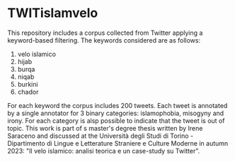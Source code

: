 # TWITislamvelo

This repository includes a corpus collected from Twitter applying a keyword-based filtering.
The keywords considered are as follows:
1.	velo islamico
2.	hijab
3.	burqa
4.	niqab
5.	burkini
6.	chador
   
For each keyword the corpus includes 200 tweets.
Each tweet is annotated by a single annotator for 3 binary categories: islamophobia, misogyny and irony. For each category is alsp possible to indicate that the tweet is out of topic.
This work is part of s master's degree thesis written by Irene Saraceno and discussed at the Università degli Studi di Torino - Dipartimento di Lingue e Letterature Straniere e Culture Moderne in autumn 2023: "Il velo islamico: analisi teorica e un case-study su Twitter".
